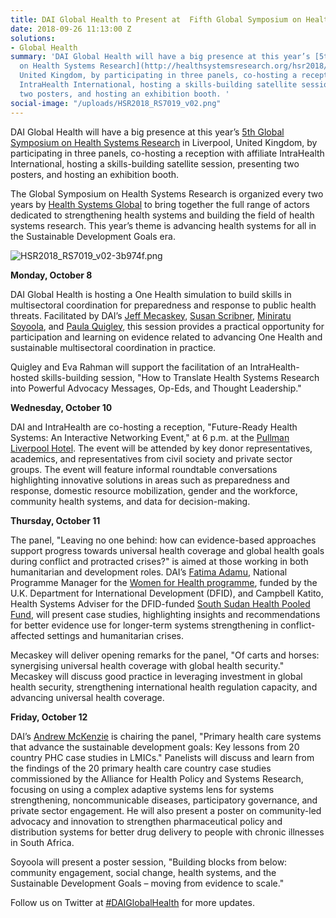 ```yaml
---
title: DAI Global Health to Present at  Fifth Global Symposium on Health Systems Research
date: 2018-09-26 11:13:00 Z
solutions:
- Global Health
summary: 'DAI Global Health will have a big presence at this year’s [5th Global Symposium
  on Health Systems Research](http://healthsystemsresearch.org/hsr2018/) in Liverpool,
  United Kingdom, by participating in three panels, co-hosting a reception with affiliate
  IntraHealth International, hosting a skills-building satellite session, presenting
  two posters, and hosting an exhibition booth. '
social-image: "/uploads/HSR2018_RS7019_v02.png"
---
```


DAI Global Health will have a big presence at this year’s [5th Global Symposium on Health Systems Research](http://healthsystemsresearch.org/hsr2018/) in Liverpool, United Kingdom, by participating in three panels, co-hosting a reception with affiliate IntraHealth International, hosting a skills-building satellite session, presenting two posters, and hosting an exhibition booth. 

The Global Symposium on Health Systems Research is organized every two years by [Health Systems Global](http://www.healthsystemsglobal.org/) to bring together the full range of actors dedicated to strengthening health systems and building the field of health systems research. This year’s theme is advancing health systems for all in the Sustainable Development Goals era. 

![HSR2018_RS7019_v02-3b974f.png](/uploads/HSR2018_RS7019_v02-3b974f.png)

**Monday, October 8**

DAI Global Health is hosting a One Health simulation to build skills in multisectoral coordination for preparedness and response to public health threats. Facilitated by DAI’s [Jeff Mecaskey](https://www.dai.com/who-we-are/our-team/jeffrey-mecaskey), [Susan Scribner](https://www.dai.com/who-we-are/our-team/susan-scribner), [Miniratu Soyoola](https://www.dai.com/who-we-are/our-team/miniratu-soyoola), and [Paula Quigley](https://www.dai.com/who-we-are/our-team/paula-quigley), this session provides a practical opportunity for participation and learning on evidence related to advancing One Health and sustainable multisectoral coordination in practice.

Quigley and Eva Rahman will support the facilitation of an IntraHealth-hosted skills-building session, "How to Translate Health Systems Research into Powerful Advocacy Messages, Op-Eds, and Thought Leadership."

**Wednesday, October 10**

DAI and IntraHealth are co-hosting a reception, "Future-Ready Health Systems: An Interactive Networking Event," at 6 p.m. at the [Pullman Liverpool Hotel](https://www.accorhotels.com/gb/hotel-9227-pullman-liverpool/index.shtml). The event will be attended by key donor representatives, academics, and representatives from civil society and private sector groups. The event will feature informal roundtable conversations highlighting innovative solutions in areas such as preparedness and response, domestic resource mobilization, gender and the workforce, community health systems, and data for decision-making.  

**Thursday, October 11**

The panel, "Leaving no one behind: how can evidence-based approaches support progress towards universal health coverage and global health goals during conflict and protracted crises?" is aimed at those working in both humanitarian and development roles. DAI’s [Fatima Adamu](https://www.dai.com/who-we-are/our-team/fatima-adamu), National Programme Manager for the [Women for Health programme](https://www.dai.com/our-work/projects/nigeria-women-for-health-w4h), funded by the U.K. Department for International Development (DFID), and Campbell Katito, Health Systems Adviser for the DFID-funded [South Sudan Health Pooled Fund,](https://www.dai.com/our-work/projects/south-sudan-health-pooled-fund) will present case studies, highlighting insights and recommendations for better evidence use for longer-term systems strengthening in conflict-affected settings and humanitarian crises.

Mecaskey will deliver opening remarks for the panel, "Of carts and horses: synergising universal health coverage with global health security." Mecaskey will discuss good practice in leveraging investment in global health security, strengthening international health regulation capacity, and advancing universal health coverage.

**Friday, October 12**

DAI’s [Andrew McKenzie](https://www.dai.com/who-we-are/our-team/andrew-mckenzie) is chairing the panel, "Primary health care systems that advance the sustainable development goals: Key lessons from 20 country PHC case studies in LMICs." Panelists will discuss and learn from the findings of the 20 primary health care country case studies commissioned by the Alliance for Health Policy and Systems Research, focusing on using a complex adaptive systems lens for systems strengthening, noncommunicable diseases, participatory governance, and private sector engagement. He will also present a poster on community-led advocacy and innovation to strengthen pharmaceutical policy and distribution systems for better drug delivery to people with chronic illnesses in South Africa.

Soyoola will present a poster session, "Building blocks from below: community engagement, social change, health systems, and the Sustainable Development Goals – moving from evidence to scale."

Follow us on Twitter at [#DAIGlobalHealth](https://twitter.com/search?src=typd&q=%23DAIGlobalHealth) for more updates. 